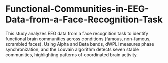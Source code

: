 # Functional-Communities-in-EEG-Data-from-a-Face-Recognition-Task
This study analyzes EEG data from a face recognition task to identify functional brain communities across conditions (famous, non-famous, scrambled faces). Using Alpha and Beta bands, dWPLI measures phase synchronization, and the Louvain algorithm detects seven stable communities, highlighting patterns of coordinated brain activity.
